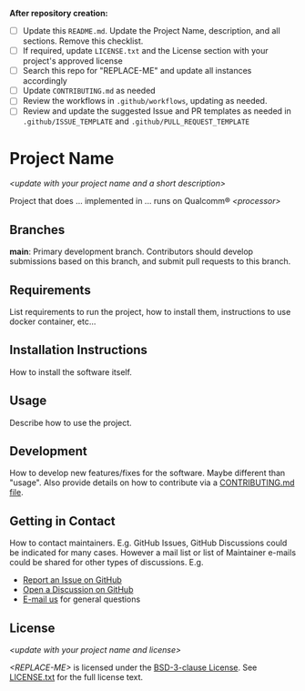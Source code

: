 **After repository creation:**
- [ ] Update this `README.md`. Update the Project Name, description, and all sections. Remove this checklist.
- [ ] If required, update `LICENSE.txt` and the License section with your project's approved license
- [ ] Search this repo for "REPLACE-ME" and update all instances accordingly
- [ ] Update `CONTRIBUTING.md` as needed
- [ ] Review the workflows in `.github/workflows`, updating as needed.
- [ ] Review and update the suggested Issue and PR templates as needed in `.github/ISSUE_TEMPLATE` and `.github/PULL_REQUEST_TEMPLATE`

# Project Name

*\<update with your project name and a short description\>*

Project that does ... implemented in ... runs on Qualcomm® *\<processor\>* 

## Branches

**main**: Primary development branch. Contributors should develop submissions based on this branch, and submit pull requests to this branch.

## Requirements

List requirements to run the project, how to install them, instructions to use docker container, etc...

## Installation Instructions

How to install the software itself.

## Usage

Describe how to use the project.

## Development

How to develop new features/fixes for the software. Maybe different than "usage". Also provide details on how to contribute via a [CONTRIBUTING.md file](CONTRIBUTING.md).

## Getting in Contact

How to contact maintainers. E.g. GitHub Issues, GitHub Discussions could be indicated for many cases. However a mail list or list of Maintainer e-mails could be shared for other types of discussions. E.g.

* [Report an Issue on GitHub](../../issues)
* [Open a Discussion on GitHub](../../discussions)
* [E-mail us](mailto:REPLACE-ME@qti.qualcomm.com) for general questions

## License

*\<update with your project name and license\>*

*\<REPLACE-ME\>* is licensed under the [BSD-3-clause License](https://spdx.org/licenses/BSD-3-Clause.html). See [LICENSE.txt](LICENSE.txt) for the full license text.
